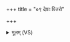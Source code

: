 +++
title = "०९ देवाः पितरो"

+++
<details><summary>मूलम् (VS)</summary>

दे॒वाः पि॒तरो॑ मनु॒ष्या᳡ गन्धर्वाप्स॒रस॑श्च॒ ये।  
ते त्वा॒ सर्वे॑ गोप्स्यन्ति॒ साति॑रा॒त्रमति॑ द्रव ॥
</details>